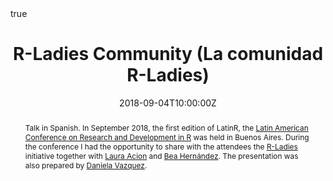 ---
abstract: Talk in Spanish. In September 2018, the first edition of LatinR, the [Latin American Conference on Research and Development in R](https://github.com/LatinR/presentaciones-LatinR2018) was held in Buenos Aires. During the conference I had the opportunity to share with the attendees the [R-Ladies](https://rladies.org/) initiative together with [Laura Acion](http://lacion.rbind.io/) and [Bea Hernández](https://twitter.com/chucheria). The presentation was also prepared by [Daniela Vazquez](https://d4tagirl.com/).
all_day: false
authors: []
date: "2018-09-04T10:00:00Z"
event: Latin American Conference on Research and Development in R. 
event_url: https://latin-r.com/
featured: false
links:
- icon: twitter
  icon_pack: fab
  name: Follow
  url: https://twitter.com/yabellini 
location: Universidad de Palermo, Palermo, Buenos Aires
math: true
publishDate: "2018-09-04T10:00:00Z"
slides: 
summary: Talk in Spanish. In September 2018, the first edition of LatinR, the [Latin American Conference on Research and Development in R](https://github.com/LatinR/presentaciones-LatinR2018) was held in Buenos Aires. During the conference I had the opportunity to share with the attendees the [R-Ladies](https://rladies.org/) initiative together with [Laura Acion](http://lacion.rbind.io/) and [Bea Hernández](https://twitter.com/chucheria). The presentation was also prepared by [Daniela Vazquez](https://d4tagirl.com/).
tags: []
title: R-Ladies Community (La comunidad R-Ladies)
url_code: ""
url_pdf: "2018LatinR.pdf"
url_slides: ""
url_video: ""
---
